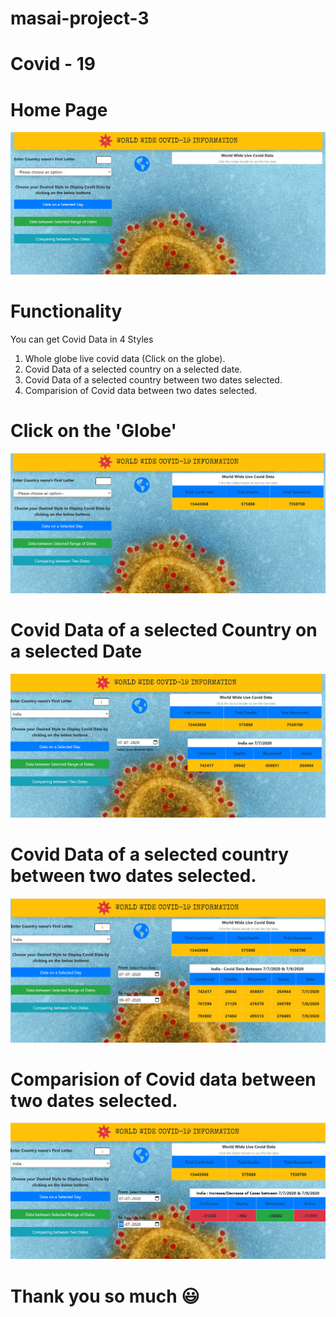 # masai-project-3

# Covid - 19

# Home Page
![](https://github.com/AjayJinka/masai-project-3/blob/master/images/home.PNG)

# Functionality
You can get Covid Data in 4 Styles
1. Whole globe live covid data (Click on the globe).
2. Covid Data of a selected country on a selected date.
3. Covid Data of a selected country between two dates selected.
4. Comparision of Covid data between two dates selected.

# Click on the 'Globe'
![](https://github.com/AjayJinka/masai-project-3/blob/master/images/globe.png)

# Covid Data of a selected Country on a selected Date
![](https://github.com/AjayJinka/masai-project-3/blob/master/images/selectedDay.PNG)

# Covid Data of a selected country between two dates selected.
![](https://github.com/AjayJinka/masai-project-3/blob/master/images/rangeDates.PNG)

# Comparision of Covid data between two dates selected.
![](https://github.com/AjayJinka/masai-project-3/blob/master/images/compareDates.PNG)

# Thank you so much :smiley: